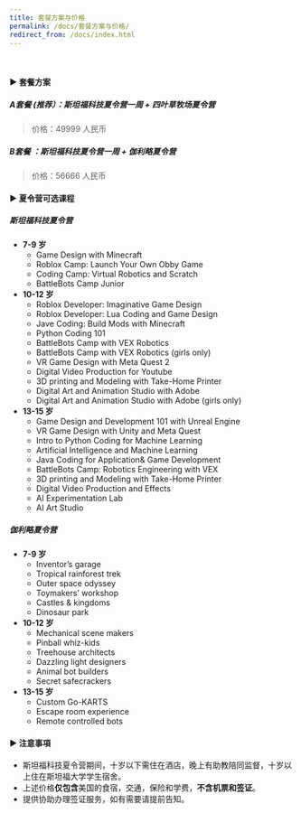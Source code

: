 ```yaml
---
title: 套餐方案与价格
permalink: /docs/套餐方案与价格/
redirect_from: /docs/index.html
---
```


<br>

#### ▶︎ 套餐方案
##### A套餐 (**推荐**）：斯坦福科技夏令营一周 + 四叶草牧场夏令营

> 价格：49999 人民币


##### B套餐 ：斯坦福科技夏令营一周 + 伽利略夏令营 


> 价格：56666 人民币



#### ▶︎ 夏令营可选课程
##### **斯坦福科技夏令营**
* **7-9 岁**
  * Game Design with Minecraft
  * Roblox Camp: Launch Your Own Obby Game
  * Coding Camp: Virtual Robotics and Scratch
  * BattleBots Camp Junior
* **10-12 岁**
  * Roblox Developer: Imaginative Game Design
  * Roblox Developer: Lua Coding and Game Design
  * Jave Coding: Build Mods with Minecraft
  * Python Coding 101
  * BattleBots Camp with VEX Robotics
  * BattleBots Camp with VEX Robotics (girls only)
  * VR Game Design with Meta Quest 2
  * Digital Video Production for Youtube
  * 3D printing and Modeling with Take-Home Printer
  * Digital Art and Animation Studio with Adobe
  * Digital Art and Animation Studio with Adobe (girls only)<br>
* **13-15 岁**
  * Game Design and Development 101 with Unreal Engine
  * VR Game Design with Unity and Meta Quest
  * Intro to Python Coding for Machine Learning
  * Artificial Intelligence and Machine Learning
  * Java Coding for Application& Game Development
  * BattleBots Camp: Robotics Engineering with VEX
  * 3D printing and Modeling with Take-Home Printer
  * Digital Video Production and Effects
  * AI Experimentation Lab
  * AI Art Studio<br>


##### **伽利略夏令营**
* **7-9 岁**
  * Inventor’s garage 
  * Tropical rainforest trek 
  * Outer space odyssey 
  * Toymakers’ workshop
  * Castles & kingdoms
  * Dinosaur park
* **10-12 岁**
  * Mechanical scene makers
  * Pinball whiz-kids
  * Treehouse architects
  * Dazzling light designers
  * Animal bot builders
  * Secret safecrackers
* **13-15 岁**
  * Custom Go-KARTS
  * Escape room experience 
  * Remote controlled bots

#### ▶︎ 注意事項
* 斯坦福科技夏令营期间，十岁以下需住在酒店，晚上有助教陪同监督，十岁以上住在斯坦福大学学生宿舍。
* 上述价格**仅包含**美国的食宿，交通，保险和学费，**不含机票和签证**。
* 提供协助办理签证服务，如有需要请提前告知。
